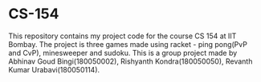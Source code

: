 # CS-154
This repository contains my project code for the course CS 154 at IIT Bombay. The project is three games made using racket - ping pong(PvP and CvP), minesweeper and sudoku. This is a group project made by Abhinav Goud Bingi(180050002), Rishyanth Kondra(180050050), Revanth Kumar Urabavi(180050114).
